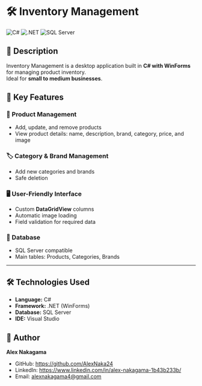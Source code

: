 # 🛠️ Inventory Management

![C#](https://img.shields.io/badge/Language-C%23-blue?style=flat-square)
![.NET](https://img.shields.io/badge/Framework-.NET%20(WinForms)-green?style=flat-square)
![SQL Server](https://img.shields.io/badge/Database-SQL%20Server-red?style=flat-square)

## 📖 Description
Inventory Management is a desktop application built in **C# with WinForms** for managing product inventory.  
Ideal for **small to medium businesses**.

## 🚀 Key Features

### 🛒 Product Management
- Add, update, and remove products  
- View product details: name, description, brand, category, price, and image  

### 🏷️ Category & Brand Management
- Add new categories and brands  
 - Safe deletion  

### 🖥️ User-Friendly Interface
- Custom **DataGridView** columns  
- Automatic image loading  
- Field validation for required data  

### 💾 Database
- SQL Server compatible  
- Main tables: Products, Categories, Brands  

---

## 🛠️ Technologies Used
- **Language:** C#  
- **Framework:** .NET (WinForms)  
- **Database:** SQL Server  
- **IDE:** Visual Studio

## 👤 Author

**Alex Nakagama**  

- GitHub: https://github.com/AlexNaka24  
- LinkedIn: https://www.linkedin.com/in/alex-nakagama-1b43b233b/ 
- Email: alexnakagama4@gmail.com
